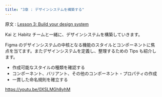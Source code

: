 ```yaml
---
title: "3章 : デザインシステムを構築する"
---
```

原文 : [Lesson 3: Build your design system](https://help.figma.com/hc/en-us/articles/14548865734679-Lesson-3-Build-your-design-system)

Kai と Habitz チームと一緒に、デザインシステムを構築していきます。

Figma のデザインシステムの中核となる機能のスタイルとコンポーネントに焦点を当てます。またデザインシステムを定義し、整理するための Tips も紹介します。

- 作成可能なスタイルの種類を確認する
- コンポーネント、バリアント、その他のコンポーネント・プロパティの作成
- 一貫した命名規則を確立する

https://youtu.be/0XSLMGh8yhM
